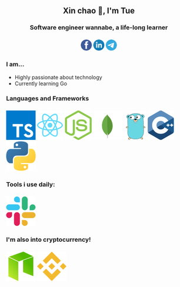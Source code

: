 <h2 align="center">Xin chao 👋, I'm Tue</h2>

<h3 align="center">Software engineer wannabe, a life-long learner</h3>

<h3 align="center">
<img height=30 src="assets/logo_fb.svg" />
<img height=30 src="assets/logo_linkedin.svg" />
<img height=30 src="assets/logo_telegram.svg" />
</h3>

### I am...
* Highly passionate about technology
* Currently learning Go

### Languages and Frameworks
<h3 align="left">
<img src="assets/logo_ts.svg" />
<img src="assets/logo_react.svg" />
<img src="assets/logo_nodejs.svg" />
<img src="assets/logo_mongo.svg" />
<img src="assets/logo_go.svg" />
<img src="assets/logo_cpp.svg" />
<img src="assets/logo_python.svg" />
</h3>

### Tools i use daily:
<h3 align="left">
<img src="assets/logo_slack.svg" />
</h3>

### I'm also into cryptocurrency!
<h3 align="left">
<img src="assets/logo_neo.svg" />
<img src="assets/logo_binance.svg" />
</h3>
